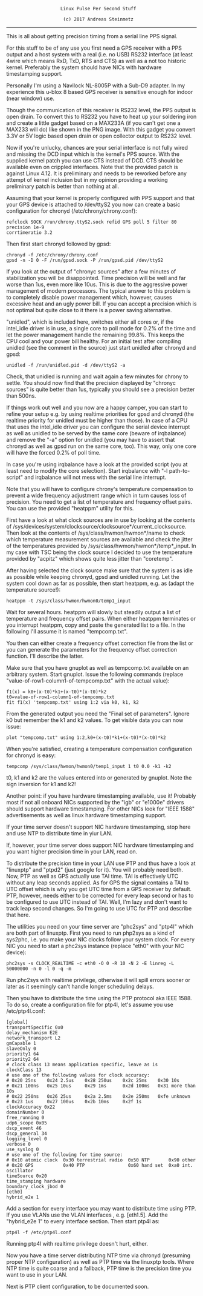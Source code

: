                         Linux Pulse Per Second Stuff

                         (c) 2017 Andreas Steinmetz

-------------------------------------------------------------------------

This is all about getting precision timing from a serial line PPS signal.

For this stuff to be of any use you first need a GPS receiver with a
PPS output and a host system with a real (i.e. no USB) RS232 interface
(at least 4wire which means RxD, TxD, RTS and CTS) as well as a not
too historic kernel. Preferably the system should have NICs with
hardware timestamping support.

Personally I'm using a Navilock NL-8005P with a Sub-D9 adapter. In my
experience this u-blox 8 based GPS receiver is sensitive enough for
indoor (near window) use.

Though the communication of this receiver is RS232 level, the PPS output
is open drain. To convert this to RS232 you have to heat up your soldering
iron and create a little gadget based on a MAX233A (if you can't get
one a MAX233 will do) like shown in the PNG image. With this gadget
you convert 3.3V or 5V logic based open drain or open collector output
to RS232 level.

Now if you're unlucky, chances are your serial interface is not fully
wired and missing the DCD input which is the kernel's PPS source.
With the supplied kernel patch you can use CTS instead of DCD.
CTS should be available even on crippled interfaces.
Note that the provided patch is against Linux 4.12. It is preliminary
and needs to be reworked before any attempt of kernel inclusion but
in my opinion providing a working preliminary patch is better than
nothing at all.

Assuming that your kernel is properly configured with PPS support and
that your GPS device is attached to /dev/ttyS2 you now can create a
basic configuration for chronyd (/etc/chrony/chrony.conf):

    refclock SOCK /run/chrony.ttyS2.sock refid GPS poll 5 filter 80 precision 1e-9
    corrtimeratio 3.2

Then first start chronyd followed by gpsd:

    chronyd -f /etc/chrony/chrony.conf
    gpsd -n -D 0 -F /run/gpsd.sock -P /run/gpsd.pid /dev/ttyS2

If you look at the output of "chronyc sources" after a few minutes of
stabilization you will be disappointed. Time precision will be well
and far worse than 1us, even more like 10us. This is due to the
aggressive power management of modern processors. The typical answer
to this problem is to completely disable power management which,
however, causes excessive heat and an ugly power bill. If you
can accept a precision which is not optimal but quite close to
it there is a power saving alternative.

"unidled", which is included here, switches either all cores or, if
the intel\_idle driver is in use, a single core to poll mode for 0.2%
of the time and let the power management handle the remaining 99.8%.
This keeps the CPU cool and your power bill healthy. For an initial
test after compiling unidled (see the comment in the source) just
start unidled after chronyd and gpsd:

    unidled -f /run/unidled.pid -d /dev/ttyS2 -a

Check, that unidled is running and wait again a few minutes for chrony
to settle. You should now find that the precision displayed by
"chronyc sources" is quite better than 1us, typically you should
see a precision better than 500ns.

If things work out well and you now are a happy camper, you can start
to refine your setup e.g. by using realtime priorities for gpsd and
chronyd (the realtime priority for unidled must be higher than those).
In case of a CPU that uses the intel\_idle driver you can configure
the serial device interrupt as well as unidled to be served by the
same core (beware of irqbalance) and remove the "-a" option for unidled
(you may have to assert that chronyd as well as gpsd run on the
same core, too). This way, only one core will have the forced 0.2% of
poll time.

In case you're using irqbalance have a look at the provided script (you
at least need to modify the core selection). Start irqbalance with
"-l path-to-script" and irqbalance will not mess with the serial line
interrupt.

Note that you will have to configure chrony's temperature compensation
to prevent a wide frequency adjustment range which in turn causes loss
of precision. You need to get a list of temperature and frequency offset
pairs. You can use the provided "heatppm" utility for this.

First have a look at what clock sources are in use by looking at the
contents of /sys/devices/system/clocksource/clocksource\*/current\_clocksource.
Then look at the contents of /sys/class/hwmon/hwmon\*/name to check
which temperature measurement sources are available and check the
jitter of the temperatures provided by /sys/class/hwmon/hwmon\*/temp\*\_input.
In my case with TSC being the clock source I decided to use the
temperature provided by "acpitz" which shows quite less jitter than
"coretemp".

After having selected the clock source make sure that the system is
as idle as possible while keeping chronyd, gpsd and unidled running.
Let the system cool down as far as possible, then start heatppm,
e.g. as (adapt the temperature source!):

    heatppm -t /sys/class/hwmon/hwmon0/temp1_input

Wait for several hours. heatppm will slowly but steadily output a list
of temperature and frequency offset pairs. When either heatppm terminates
or you interrupt heatppm, copy and paste the generated list to a file.
In the following I'll assume it is named "tempcomp.txt".

You then can either create a frequency offset correction file from the
list or you can generate the parameters for the frequency offset
correction function. I'll describe the latter.

Make sure that you have gnuplot as well as tempcomp.txt available on
an arbitrary system. Start gnuplot. Issue the following commands
(replace "value-of-row1-column1-of-tempcomp.txt" with the actual value):

    f1(x) = k0+(x-t0)*k1+(x-t0)*(x-t0)*k2
    t0=value-of-row1-column1-of-tempcomp.txt
    fit f1(x) 'tempcomp.txt' using 1:2 via k0, k1, k2

From the generated output you need the "Final set of parameters".
Ignore k0 but remember the k1 and k2 values. To get visible data you
can now issue:

    plot "tempcomp.txt" using 1:2,k0+(x-t0)*k1+(x-t0)*(x-t0)*k2

When you're satisfied, creating a temperature compensation configuration
for chronyd is easy:

    tempcomp /sys/class/hwmon/hwmon0/temp1_input 1 t0 0.0 -k1 -k2

t0, k1 and k2 are the values entered into or generated by gnuplot. Note
the sign inversion for k1 and k2!

Another point: if you have hardware timestamping available, use it! Probably
most if not all onboard NICs supported by the "igb" or "e1000e" drivers
should support hardware timestamping. For other NICs look for "IEEE 1588"
advertisements as well as linux hardware timestamping support.

If your time server doesn't support NIC hardware timestamping, stop here and
use NTP to distribute time in yiur LAN.

If, however, your time server does support NIC hardware timestamping and you
want higher precision time in your LAN, read on.

To distribute the precision time in your LAN use PTP and thus have a look at
"linuxptp" and "ptpd2" (just google for it). You will probably need both.
Now, PTP as well as GPS actually use TAI time. TAI is effectively UTC without
any leap seconds applied. As for GPS the signal contains a TAI to UTC offset
which is why you get UTC time from a GPS receiver by default. PTP, however,
needs either to be corrected for every leap second or has to be configured
to use UTC instead of TAI. Well, I'm lazy and don't want to track leap
second changes. So I'm going to use UTC for PTP and describe that here.

The utilities you need on your time server are "phc2sys" and "ptp4l" which
are both part of linuxptp. First you need to run php2sys as a kind of sys2phc,
i.e. you make your NIC clocks follow your system clock. For every NIC you
need to start a phc2sys instance (replace "eth0" with your NIC device):

    phc2sys -s CLOCK_REALTIME -c eth0 -O 0 -R 10 -N 2 -E linreg -L 50000000 -n 0 -l 0 -q -m

Run phc2sys with realtime privilege, otherwise it will spill errors sooner
or later as it seemingly can't handle longer scheduling delays.

Then you have to distribute the time using the PTP protocol aka IEEE 1588.
To do so, create a configuration file for ptp4l, let's assume you use
/etc/ptp4l.conf:

    [global]
    transportSpecific 0x0
    delay_mechanism E2E
    network_transport L2
    gmCapable 1
    slaveOnly 0
    priority1 64
    priority2 64
    # clock class 13 means application specific, leave as is
    clockClass 13
    # use one of the following values for clock accuracy:
    # 0x20 25ns    0x24 2.5us    0x28 250us    0x2c 25ms    0x30 10s
    # 0x21 100ns   0x25 10us     0x29 1ms      0x2d 100ms   0x31 more than 10s
    # 0x22 250ns   0x26 25us     0x2a 2.5ms    0x2e 250ms   0xfe unknown
    # 0x23 1us     0x27 100us    0x2b 10ms     0x2f 1s
    clockAccuracy 0x22
    domainNumber 0
    free_running 0
    udp6_scope 0x05
    dscp_event 46
    dscp_general 34
    logging_level 0
    verbose 0
    use_syslog 0
    # use one of the following for time source:
    # 0x10 atomic clock  0x30 terrestrial radio  0x50 NTP       0x90 other
    # 0x20 GPS           0x40 PTP                0x60 hand set  0xa0 int. oscillator
    timeSource 0x20
    time_stamping hardware
    boundary_clock_jbod 0
    [eth0]
    hybrid_e2e 1

Add a section for every interface you may want to distribute time using PTP.
If you use VLANs use the VLAN interfaces , e.g. [eth1.5]. Add the "hybrid\_e2e 1"
to every interface section. Then start ptp4l as:

    ptp4l -f /etc/ptp4l.conf

Running ptp4l with realtime privilege doesn't hurt, either.

Now you have a time server distributing NTP time via chronyd (presuming proper
NTP configuration) as well as PTP time via the linuxptp tools. Where NTP time
is quite coarse and a fallback, PTP time is the precision time you want to
use in your LAN.

Next is PTP client configuration, to be documented soon.
